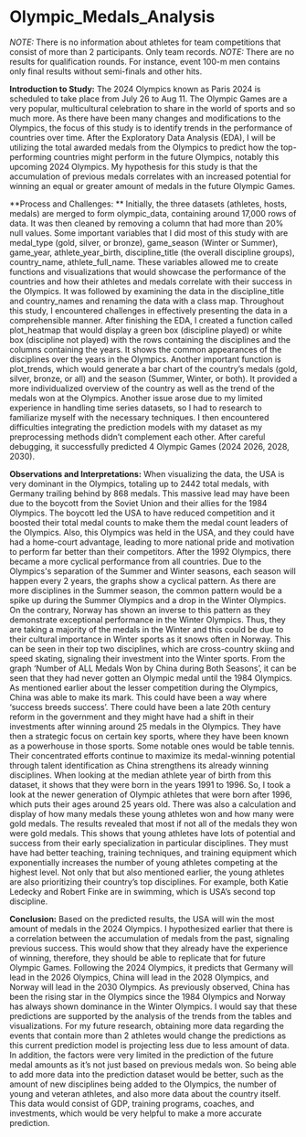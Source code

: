 # Olympic_Medals_Analysis

_NOTE:_ There is no information about athletes for team competitions that consist of more than 2 participants. Only team records.
_NOTE:_ There are no results for qualification rounds. For instance, event 100-m men contains only final results without semi-finals and other hits.

**Introduction to Study:**
    The 2024 Olympics known as Paris 2024 is scheduled to take place from July 26 to Aug 11. The Olympic Games are a very popular, multicultural celebration to share in the world of sports and so much more. As there have been many changes and modifications to the Olympics, the focus of this study is to identify trends in the performance of countries over time. After the Exploratory Data Analysis (EDA), I will be utilizing the total awarded medals from the Olympics to predict how the top-performing countries might perform in the future Olympics, notably this upcoming 2024 Olympics. My hypothesis for this study is that the accumulation of previous medals correlates with an increased potential for winning an equal or greater amount of medals in the future Olympic Games. 

**Process and Challenges: **
	Initially, the three datasets (athletes, hosts, medals) are merged to form olympic_data, containing around 17,000 rows of data. It was then cleaned by removing a column that had more than 20% null values. Some important variables that I did most of this study with are medal_type (gold, silver, or bronze), game_season (Winter or Summer), game_year, athlete_year_birth, discipline_title (the overall discipline groups), country_name, athlete_full_name. These variables allowed me to create functions and visualizations that would showcase the performance of the countries and how their athletes and medals correlate with their success in the Olympics. It was followed by examining the data in the discipline_title and country_names and renaming the data with a class map. 
    Throughout this study, I encountered challenges in effectively presenting the data in a comprehensible manner. After finishing the EDA, I created a function called plot_heatmap that would display a green box (discipline played) or white box (discipline not played) with the rows containing the disciplines and the columns containing the years. It shows the common appearances of the disciplines over the years in the Olympics. Another important function is plot_trends, which would generate a bar chart of the country’s medals (gold, silver, bronze, or all) and the season (Summer, Winter, or both). It provided a more individualized overview of the country as well as the trend of the medals won at the Olympics. Another issue arose due to my limited experience in handling time series datasets, so I had to research to familiarize myself with the necessary techniques. I then encountered difficulties integrating the prediction models with my dataset as my preprocessing methods didn’t complement each other. After careful debugging, it successfully predicted 4 Olympic Games (2024 2026, 2028, 2030).

**Observations and Interpretations:**
    When visualizing the data, the USA is very dominant in the Olympics, totaling up to 2442 total medals, with Germany trailing behind by 868 medals. This massive lead may have been due to the boycott from the Soviet Union and their allies for the 1984 Olympics. The boycott led the USA to have reduced competition and it boosted their total medal counts to make them the medal count leaders of the Olympics. Also, this Olympics was held in the USA, and they could have had a home-court advantage, leading to more national pride and motivation to perform far better than their competitors. After the 1992 Olympics, there became a more cyclical performance from all countries. 
    Due to the Olympics's separation of the Summer and Winter seasons, each season will happen every 2 years, the graphs show a cyclical pattern. As there are more disciplines in the Summer season, the common pattern would be a spike up during the Summer Olympics and a drop in the Winter Olympics. On the contrary, Norway has shown an inverse to this pattern as they demonstrate exceptional performance in the Winter Olympics. Thus, they are taking a majority of the medals in the Winter and this could be due to their cultural importance in Winter sports as it snows often in Norway. This can be seen in their top two disciplines, which are cross-country skiing and speed skating, signaling their investment into the Winter sports. 
    From the graph ‘Number of ALL Medals Won by China during Both Seasons’, it can be seen that they had never gotten an Olympic medal until the 1984 Olympics. As mentioned earlier about the lesser competition during the Olympics, China was able to make its mark. This could have been a way where ‘success breeds success’. There could have been a late 20th century reform in the government and they might have had a shift in their investments after winning around 25 medals in the Olympics. They have then a strategic focus on certain key sports, where they have been known as a powerhouse in those sports. Some notable ones would be table tennis. Their concentrated efforts continue to maximize its medal-winning potential through talent identification as China strengthens its already winning disciplines. 
    When looking at the median athlete year of birth from this dataset, it shows that they were born in the years 1991 to 1996. So, I took a look at the newer generation of Olympic athletes that were born after 1996, which puts their ages around 25 years old. There was also a calculation and display of how many medals these young athletes won and how many were gold medals. The results revealed that most if not all of the medals they won were gold medals. This shows that young athletes have lots of potential and success from their early specialization in particular disciplines. They must have had better teaching, training techniques, and training equipment which exponentially increases the number of young athletes competing at the highest level. Not only that but also mentioned earlier, the young athletes are also prioritizing their country’s top disciplines. For example, both Katie Ledecky and Robert Finke are in swimming, which is USA’s second top discipline. 

**Conclusion:**
    Based on the predicted results, the USA will win the most amount of medals in the 2024 Olympics. I hypothesized earlier that there is a correlation between the accumulation of medals from the past, signaling previous success. This would show that they already have the experience of winning, therefore, they should be able to replicate that for future Olympic Games. Following the 2024 Olympics, it predicts that Germany will lead in the 2026 Olympics, China will lead in the 2028 Olympics, and Norway will lead in the 2030 Olympics. As previously observed, China has been the rising star in the Olympics since the 1984 Olympics and Norway has always shown dominance in the Winter Olympics. I would say that these predictions are supported by the analysis of the trends from the tables and visualizations.
    For my future research, obtaining more data regarding the events that contain more than 2 athletes would change the predictions as this current prediction model is projecting less due to less amount of data. In addition, the factors were very limited in the prediction of the future medal amounts as it’s not just based on previous medals won. So being able to add more data into the prediction dataset would be better, such as the amount of new disciplines being added to the Olympics, the number of young and veteran athletes, and also more data about the country itself. This data would consist of GDP, training programs, coaches, and investments, which would be very helpful to make a more accurate prediction. 
